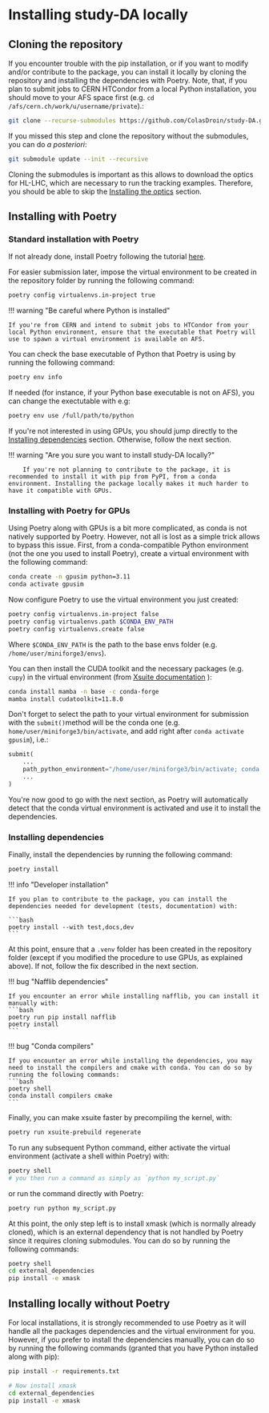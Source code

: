 # Installing study-DA locally

## Cloning the repository

If you encounter trouble with the pip installation, or if you want to modify and/or contribute to the package, you can install it locally by cloning the repository and installing the dependencies with Poetry. Note, that, if you plan to submit jobs to CERN HTCondor from a local Python installation, you should move to your AFS space first (e.g. ```cd /afs/cern.ch/work/u/username/private```).:

```bash
git clone --recurse-submodules https://github.com/ColasDroin/study-DA.git
```

If you missed this step and clone the repository without the submodules, you can do *a posteriori*:

```bash
git submodule update --init --recursive
```

Cloning the submodules is important as this allows to download the optics for HL-LHC, which are necessary to run the tracking examples. Therefore, you should be able to skip the [Installing the optics](installing_the_optics.md) section.

## Installing with Poetry

### Standard installation with Poetry

If not already done, install Poetry following the tutorial [here](https://python-poetry.org/docs/).

For easier submission later, impose the virtual environment to be created in the repository folder by running the following command:

```bash
poetry config virtualenvs.in-project true
```

!!! warning "Be careful where Python is installed"

    If you're from CERN and intend to submit jobs to HTCondor from your local Python environment, ensure that the executable that Poetry will use to spawn a virtual environment is available on AFS.

You can check the base executable of Python that Poetry is using by running the following command:

```bash
poetry env info
```

If needed (for instance, if your Python base executable is not on AFS), you can change the exectutable with e.g:

```bash
poetry env use /full/path/to/python
```

If you're not interested in using GPUs, you should jump directly to the [Installing dependencies](#installing-dependencies) section. Otherwise, follow the next section.

!!! warning "Are you sure you want to install study-DA locally?"
    
        If you're not planning to contribute to the package, it is recommended to install it with pip from PyPI, from a conda environment. Installing the package locally makes it much harder to have it compatible with GPUs.
      

### Installing with Poetry for GPUs

Using Poetry along with GPUs is a bit more complicated, as conda is not natively supported by Poetry. However, not all is lost as a simple trick allows to bypass this issue. First, from a conda-compatible Python environment (not the one you used to install Poetry), create a virtual environment with the following command:

```bash
conda create -n gpusim python=3.11
conda activate gpusim
```

Now configure Poetry to use the virtual environment you just created:
  
```bash
poetry config virtualenvs.in-project false
poetry config virtualenvs.path $CONDA_ENV_PATH
poetry config virtualenvs.create false
```

Where ```$CONDA_ENV_PATH``` is the path to the base envs folder (e.g. ```/home/user/miniforge3/envs```).  

You can then install the CUDA toolkit and the necessary packages (e.g. ```cupy```) in the virtual environment (from [Xsuite documentation](https://xsuite.readthedocs.io/en/latest/installation.html#gpu-multithreading-support) ):

```bash
conda install mamba -n base -c conda-forge
mamba install cudatoolkit=11.8.0
```

Don't forget to select the path to your virtual environment for submission with the `submit()`method will be the conda one (e.g. ```home/user/miniforge3/bin/activate```, and add right after ```conda activate gpusim```), i.e.:

```py
submit(
    ...
    path_python_environment="/home/user/miniforge3/bin/activate; conda activate gpusim",
    ...
)
```

You're now good to go with the next section, as Poetry will automatically detect that the conda virtual environment is activated and use it to install the dependencies.

### Installing dependencies

Finally, install the dependencies by running the following command:

```bash
poetry install
```

!!! info "Developer installation"

    If you plan to contribute to the package, you can install the dependencies needed for development (tests, documentation) with:

    ```bash
    poetry install --with test,docs,dev
    ```

At this point, ensure that a `.venv` folder has been created in the repository folder (except if you modified the procedure to use GPUs, as explained above). If not, follow the fix described in the next section.

!!! bug "Nafflib dependencies"

    If you encounter an error while installing nafflib, you can install it manually with:
    ```bash
    poetry run pip install nafflib
    poetry install
    ```

!!! bug "Conda compilers"
    
    If you encounter an error while installing the dependencies, you may need to install the compilers and cmake with conda. You can do so by running the following commands:
    ```bash
    poetry shell
    conda install compilers cmake
    ```

Finally, you can make xsuite faster by precompiling the kernel, with:

```bash
poetry run xsuite-prebuild regenerate
```

To run any subsequent Python command, either activate the virtual environment (activate a shell within Poetry) with:

```bash
poetry shell
# you then run a command as simply as `python my_script.py`
```

or run the command directly with Poetry:

```bash
poetry run python my_script.py
```

At this point, the only step left is to install xmask (which is normally already cloned), which is an external dependency that is not handled by Poetry since it requires cloning submodules. You can do so by running the following commands:

```bash
poetry shell
cd external_dependencies
pip install -e xmask
```

## Installing locally without Poetry

For local installations, it is strongly recommended to use Poetry as it will handle all the packages dependencies and the virtual environment for you. However, if you prefer to install the dependencies manually, you can do so by running the following commands (granted that you have Python installed along with pip):

```bash
pip install -r requirements.txt

# Now install xmask
cd external_dependencies
pip install -e xmask
```
